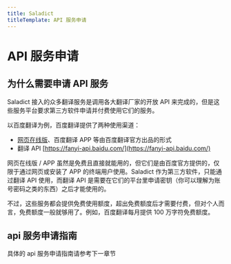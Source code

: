 ```yaml
---
title: Saladict
titleTemplate: API 服务申请
---
```


# API 服务申请

## 为什么需要申请 API 服务

Saladict 接入的众多翻译服务是调用各大翻译厂家的开放 API 来完成的，但是这些服务平台要求第三方软件申请并付费使用它们的服务。

以百度翻译为例，百度翻译提供了两种使用渠道：

- [网页在线版](https://fanyi.baidu.com/)、百度翻译 APP 等由百度翻译官方出品的形式
- 翻译 API [https://fanyi-api.baidu.com/](https://fanyi-api.baidu.com/)

网页在线版 / APP 虽然是免费且直接就能用的，但它们是由百度官方提供的，仅限于通过网页或安装了 APP 的终端用户使用。Saladict 作为第三方软件，只能通过翻译 API 使用，而翻译 API 是需要在它们的平台里申请密钥（你可以理解为账号密码之类的东西）之后才能使用的。

不过，这些服务都会提供免费使用额度，超出免费额度后才需要付费，但对个人而言，免费额度一般就够用了。例如，百度翻译每月提供 100 万字符免费额度。

## api 服务申请指南

具体的 api 服务申请指南请参考下一章节
